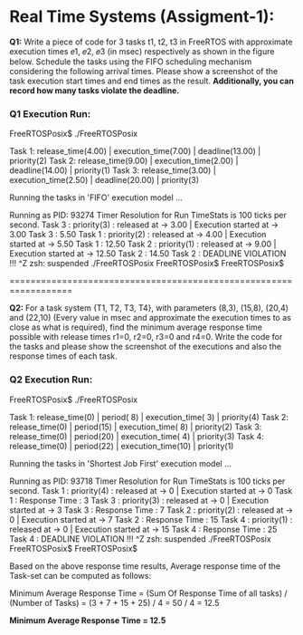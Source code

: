 
Real Time Systems (Assigment-1):
================================

**Q1:** Write a piece of code for 3 tasks t1, t2, t3 in FreeRTOS with approximate execution times 𝑒1, 𝑒2, 𝑒3 (in msec) respectively as shown in the figure below. Schedule the tasks using the FIFO scheduling mechanism considering the following arrival times. Please show a screenshot of the task execution start times and end times as the result. **Additionally, you can record how many tasks violate the deadline.**

<h3>Q1 Execution Run:</h3>
FreeRTOSPosix$ ./FreeRTOSPosix

Task 1: release_time(4.00) | execution_time(7.00) | deadline(13.00) | priority(2)
Task 2: release_time(9.00) | execution_time(2.00) | deadline(14.00) | priority(1)
Task 3: release_time(3.00) | execution_time(2.50) | deadline(20.00) | priority(3)

Running the tasks in 'FIFO' execution model ...

Running as PID: 93274
Timer Resolution for Run TimeStats is 100 ticks per second.
Task 3 : priority(3) : released at -> 3.00 | Execution started at -> 3.00
Task 3 : 5.50
Task 1 : priority(2) : released at -> 4.00 | Execution started at -> 5.50
Task 1 : 12.50
Task 2 : priority(1) : released at -> 9.00 | Execution started at -> 12.50
Task 2 : 14.50
Task 2 : DEADLINE VIOLATION !!!
^Z
zsh: suspended  ./FreeRTOSPosix
FreeRTOSPosix$
FreeRTOSPosix$

==================================================================

**Q2:** For a task system {T1, T2, T3, T4}, with parameters (8,3), (15,8), (20,4) and (22,10) (Every value in msec and approximate the execution times to as close as what is required), find the minimum average response time possible with release times r1=0, r2=0, r3=0 and r4=0. Write the code for the tasks and please show the screenshot of the executions and also the response times of each task.

<h3>Q2 Execution Run:</h3>
FreeRTOSPosix$ ./FreeRTOSPosix

Task 1: release_time(0) | period( 8) | execution_time( 3) | priority(4)
Task 2: release_time(0) | period(15) | execution_time( 8) | priority(2)
Task 3: release_time(0) | period(20) | execution_time( 4) | priority(3)
Task 4: release_time(0) | period(22) | execution_time(10) | priority(1)

Running the tasks in 'Shortest Job First' execution model ...

Running as PID: 93718
Timer Resolution for Run TimeStats is 100 ticks per second.
Task 1 : priority(4) : released at -> 0 | Execution started at -> 0
Task 1 : Response Time : 3
Task 3 : priority(3) : released at -> 0 | Execution started at -> 3
Task 3 : Response Time : 7
Task 2 : priority(2) : released at -> 0 | Execution started at -> 7
Task 2 : Response Time : 15
Task 4 : priority(1) : released at -> 0 | Execution started at -> 15
Task 4 : Response Time : 25
Task 4 : DEADLINE VIOLATION !!!
^Z
zsh: suspended  ./FreeRTOSPosix
FreeRTOSPosix$
FreeRTOSPosix$

Based on the above response time results, Average response time of the Task-set can be computed as follows:

Minimum Average Response Time
    = (Sum Of Response Time of all tasks) / (Number of Tasks)
    = (3 + 7 + 15 + 25) / 4
    = 50 / 4
    = 12.5

**Minimum Average Response Time = 12.5**
